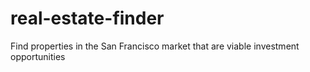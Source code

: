 # real-estate-finder
Find properties in the San Francisco market that are viable investment opportunities
